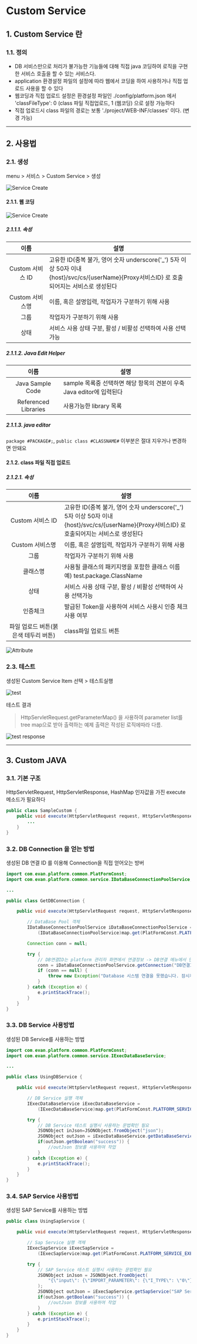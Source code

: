 # Custom Service
## 1. Custom Service 란
### 1.1. 정의
 - DB 서비스만으로 처리가 불가능한 기능들에 대해 직접 java 코딩하여 로직을 구현한 서비스 호출을 할 수 있는 서비스다.
 - application 환경설정 파일의 설정에 따라 웹에서 코딩을 하여 사용하거나 직접 업로드 사용을 할 수 있다
 - 웹코딩과 직접 업로드 설정은 환경설정 파일인 ./config/platform.json 에서 'classFileType': 0 (class 파일 직접업로드, 1 (웹코딩) 으로 설정 가능하다
 - 직접 업로드시 class 파일의 경로는 보통 './project/WEB-INF/classes' 이다. (변경 가능)

---
## 2. 사용법

### 2.1. 생성
menu > 서비스 > Custom Service > 생성

![Service Create](./images/02-service-custom-01.png)

#### 2.1.1. 웹 코딩

![Service Create](./images/02-service-custom-05.png)

##### 2.1.1.1. 속성
| 이름 | 설명 |
|:---:|---|
| Custom 서비스 ID | 고유한 ID(중복 불가, 영어 숫자 underscore('_') 5자 이상 50자 이내<br />{host}/svc/cs/{userName}{Proxy서비스ID} 로 호출되어지는 서비스로 생성된다 |
| Custom 서비스명 | 이름, 혹은 설명입력, 작업자가 구분하기 위해 사용 |
| 그룹 | 작업자가 구분하기 위해 사용 |
| 상태 | 서비스 사용 상태 구분, 활성 / 비활성 선택하여 사용 선택가능 |

##### 2.1.1.2. Java Edit Helper
| 이름 | 설명 |
|:---:|---|
| Java Sample Code | sample 목록중 선택하면 해당 항목의 견본이 우축 Java editor에 입력된다 |
| Referenced Libraries | 사용가능한 library 목록 |

##### 2.1.1.3. java editor
`package #PACKAGE#;`, `public class #CLASSNAME#` 이부분은 절대 지우거나 변경하면 안돼요


#### 2.1.2. class 파일 직접 업로드
##### 2.1.2.1. 속성

| 이름 | 설명 |
|:---:|---|
| Custom 서비스 ID | 고유한 ID(중복 불가, 영어 숫자 underscore('_') 5자 이상 50자 이내<br />{host}/svc/cs/{userName}{Proxy서비스ID} 로 호출되어지는 서비스로 생성된다 |
| Custom 서비스명 | 이름, 혹은 설명입력, 작업자가 구분하기 위해 사용 |
| 그룹 | 작업자가 구분하기 위해 사용 |
| 클래스명 | 사용될 클래스의 패키지명을 포함한 클래스 이름 예) test.package.ClassName |
| 상태 | 서비스 사용 상태 구분, 활성 / 비활성 선택하여 사용 선택가능 |
| 인증체크 | 발급된 Token을 사용하여 서비스 사용시 인증 체크 사용 여부 |
| 파일 업로드 버튼(붉은색 테두리 버튼) | class파일 업로드 버튼 |

![Attribute](./images/02-service-custom-02.png)

### 2.3. 테스트

생성된 Custom Service Item 선택 > 테스트실행

![test](./images/02-service-custom-03.png)

테스트 결과
> HttpServletRequest.getParameterMap() 을 사용하여 parameter list를 tree map으로 받아 출력하는 예제
> 출력은 작성된 로직에따라 다름.

![test response](./images/02-service-custom-04.png)

---
## 3. Custom JAVA
### 3.1. 기본 구조

HttpServletRequest, HttpServletResponse, HashMap 인자값을 가진 execute 메소드가 필요하다

```java
public class SampleCustom {
    public void execute(HttpServletRequest request, HttpServletResponse response, HashMap map) {
        ...
    }
}
```

### 3.2. DB Connection 을 얻는 방법

생성된 DB 연결 ID 를 이용해 Connection을 직접 얻어오는 방버

```java
import com.evan.platform.common.PlatFormConst;
import com.evan.platform.common.service.IDataBaseConnectionPoolService;

...

public class GetDBConnection {

    public void execute(HttpServletRequest request, HttpServletResponse response, HashMap map) {

        // DataBase Pool 객체
        IDataBaseConnectionPoolService iDataBaseConnectionPoolService = 
            (IDataBaseConnectionPoolService)map.get(PlatFormConst.PLATFORM_SERVICE_DBPOOL_NAME);

        Connection conn = null;

        try {
            // DB연결ID는 platform 관리자 화면에서 연결정보 -> DB연결 메뉴에서 만들어둔 DB연결ID 입력
            conn = iDataBaseConnectionPoolService.getConnection("DB연결ID");
            if (conn == null) {
                throw new Exception("Database 시스템 연결을 못했습니다. 잠시후 다시 시도해주세요.");
            }
        } catch (Exception e) {
            e.printStackTrace();
        }
    }
}
```

### 3.3. DB Service 사용방법

생성된 DB Service를 사용하는 방법

```java
import com.evan.platform.common.PlatFormConst;
import com.evan.platform.common.service.IExecDataBaseService;

...

public class UsingDBService {

    public void execute(HttpServletRequest request, HttpServletResponse response, HashMap map) {

        // DB Service 실행 객체
        IExecDataBaseService iExecDataBaseService = 
            (IExecDataBaseService)map.get(PlatFormConst.PLATFORM_SERVICE_EXEDB_NAME);

        try {
            // DB Service 테스트 실행시 사용하는 문법확인 필요
            JSONObject inJson=JSONObject.fromObject("json");
            JSONObject outJson = iExecDataBaseService.getDataBaseService("DB Service ID", inJson, request);
            if(outJson.getBoolean("success")) {
                //outJson 정보를 사용하여 작업
            }
        } catch (Exception e) {
            e.printStackTrace();
        }
    }
}
```

### 3.4. SAP Service 사용방법

생성된 SAP Service를 사용하는 방법

```java
public class UsingSapService {

    public void execute(HttpServletRequest request, HttpServletResponse response, HashMap map) {

        // Sap Service 실행 객체
        IExecSapService iExecSapService = 
            (IExecSapService)map.get(PlatFormConst.PLATFORM_SERVICE_EXESAP_NAME);

        try {
            // SAP Service 테스트 실행시 사용하는 문법확인 필요
            JSONObject inJson = JSONObject.fromObject(
                "{\"input\": {\"IMPORT_PARAMETER\": {\"I_TYPE\": \"0\"},\"TABLE\": {\"I_VBELN\": {\"item\": [{}]}}}}"
            );  
            JSONObject outJson = iExecSapService.getSapService("SAP Service ID", inJson);
            if(outJson.getBoolean("success")) {
                //outJson 정보를 사용하여 작업
            }
        } catch (Exception e) {
            e.printStackTrace();
        }
    }
}
```
